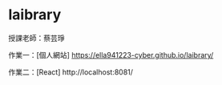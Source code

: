 # laibrary

授課老師：蔡芸琤

作業一：[個人網站] https://ella941223-cyber.github.io/laibrary/

作業二：[React] http://localhost:8081/
